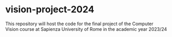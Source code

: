 # vision-project-2024
This repository will host the code for the final project of the Computer Vision course at Sapienza University of Rome in the academic year 2023/24
